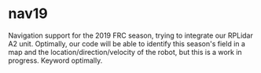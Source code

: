 # nav19
Navigation support for the 2019 FRC season, trying to integrate our RPLidar A2 unit. Optimally, our code will be able to identify
this season's field in a map and the location/direction/velocity of the robot, but this is a work in progress. Keyword optimally. 
